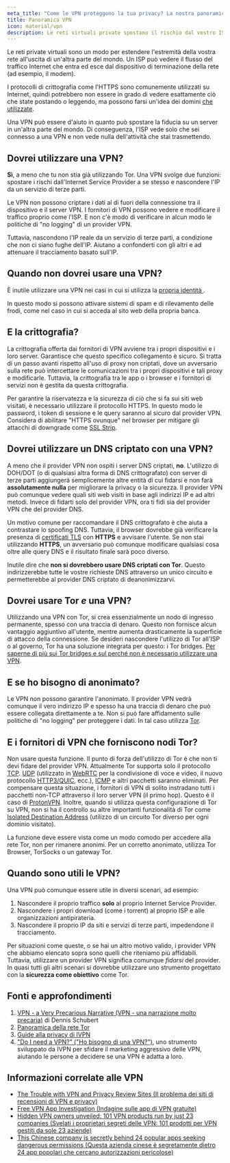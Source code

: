 ```yaml
---
meta_title: "Come le VPN proteggono la tua privacy? La nostra panoramica sulle VPN - Privacy Guides"
title: Panoramica VPN
icon: material/vpn
description: Le reti virtuali private spostano il rischio dal vostro ISP a una terza parte di cui vi fidate. Dovresti tenere a mente questi aspetti.
---
```


Le reti private virtuali sono un modo per estendere l'estremità della vostra rete all'uscita di un'altra parte del mondo. Un ISP può vedere il flusso del traffico Internet che entra ed esce dal dispositivo di terminazione della rete (ad esempio, il modem).

I protocolli di crittografia come l'HTTPS sono comunemente utilizzati su Internet, quindi potrebbero non essere in grado di vedere esattamente ciò che state postando o leggendo, ma possono farsi un'idea dei domini [che utilizzate](../advanced/dns-overview.md#why-shouldnt-i-use-encrypted-dns).

Una VPN può essere d'aiuto in quanto può spostare la fiducia su un server in un'altra parte del mondo. Di conseguenza, l'ISP vede solo che sei connesso a una VPN e non vede nulla dell'attività che stai trasmettendo.

## Dovrei utilizzare una VPN?

**Sì**, a meno che tu non stia già utilizzando Tor. Una VPN svolge due funzioni: spostare i rischi dall'Internet Service Provider a se stesso e nascondere l'IP da un servizio di terze parti.

Le VPN non possono criptare i dati al di fuori della connessione tra il dispositivo e il server VPN. I fornitori di VPN possono vedere e modificare il traffico proprio come l'ISP. E non c'è modo di verificare in alcun modo le politiche di "no logging" di un provider VPN.

Tuttavia, nascondono l'IP reale da un servizio di terze parti, a condizione che non ci siano fughe dell'IP. Aiutano a confonderti con gli altri e ad attenuare il tracciamento basato sull'IP.

## Quando non dovrei usare una VPN?

È inutile utilizzare una VPN nei casi in cui si utilizza la [propria identità ](common-threats.md#common-misconceptions).

In questo modo si possono attivare sistemi di spam e di rilevamento delle frodi, come nel caso in cui si acceda al sito web della propria banca.

## E la crittografia?

La crittografia offerta dai fornitori di VPN avviene tra i propri dispositivi e i loro server. Garantisce che questo specifico collegamento è sicuro. Si tratta di un passo avanti rispetto all'uso di proxy non criptati, dove un avversario sulla rete può intercettare le comunicazioni tra i propri dispositivi e tali proxy e modificarle. Tuttavia, la crittografia tra le app o i browser e i fornitori di servizi non è gestita da questa crittografia.

Per garantire la riservatezza e la sicurezza di ciò che si fa sui siti web visitati, è necessario utilizzare il protocollo HTTPS. In questo modo le password, i token di sessione e le query saranno al sicuro dal provider VPN. Considera di abilitare "HTTPS ovunque" nel browser per mitigare gli attacchi di downgrade come [SSL Strip](https://www.blackhat.com/presentations/bh-dc-09/Marlinspike/BlackHat-DC-09-Marlinspike-Defeating-SSL.pdf).

## Dovrei utilizzare un DNS criptato con una VPN?

A meno che il provider VPN non ospiti i server DNS criptati, **no**. L'utilizzo di DOH/DOT (o di qualsiasi altra forma di DNS crittografato) con server di terze parti aggiungerà semplicemente altre entità di cui fidarsi e non farà **assolutamente nulla** per migliorare la privacy o la sicurezza. Il provider VPN può comunque vedere quali siti web visiti in base agli indirizzi IP e ad altri metodi. Invece di fidarti solo del provider VPN, ora ti fidi sia del provider VPN che del provider DNS.

Un motivo comune per raccomandare il DNS crittografato è che aiuta a contrastare lo spoofing DNS. Tuttavia, il browser dovrebbe già verificare la presenza di [certificati TLS](https://en.wikipedia.org/wiki/Transport_Layer_Security#Digital_certificates) con **HTTPS** e avvisare l'utente. Se non stai utilizzando **HTTPS**, un avversario può comunque modificare qualsiasi cosa oltre alle query DNS e il risultato finale sarà poco diverso.

Inutile dire che **non si dovrebbero usare DNS criptati con Tor**. Questo indirizzerebbe tutte le vostre richieste DNS attraverso un unico circuito e permetterebbe al provider DNS criptato di deanonimizzarvi.

## Dovrei usare Tor *e* una VPN?

Utilizzando una VPN con Tor, si crea essenzialmente un nodo di ingresso permanente, spesso con una traccia di denaro. Questo non fornisce alcun vantaggio aggiuntivo all'utente, mentre aumenta drasticamente la superficie di attacco della connessione. Se desideri nascondere l'utilizzo di Tor all'ISP o al governo, Tor ha una soluzione integrata per questo: i Tor bridges. [Per saperne di più sui Tor bridges e sul perché non è necessario utilizzare una VPN](../advanced/tor-overview.md).

## E se ho bisogno di anonimato?

Le VPN non possono garantire l'anonimato. Il provider VPN vedrà comunque il vero indirizzo IP e spesso ha una traccia di denaro che può essere collegata direttamente a te. Non si può fare affidamento sulle politiche di "no logging" per proteggere i dati. In tal caso utilizza [Tor](https://www.torproject.org/).

## E i fornitori di VPN che forniscono nodi Tor?

Non usare questa funzione. Il punto di forza dell'utilizzo di Tor è che non ti devi fidare del provider VPN. Attualmente Tor supporta solo il protocollo [TCP](https://en.wikipedia.org/wiki/Transmission_Control_Protocol). [UDP](https://en.wikipedia.org/wiki/User_Datagram_Protocol) (utilizzato in [WebRTC](https://en.wikipedia.org/wiki/WebRTC) per la condivisione di voce e video, il nuovo protocollo [HTTP3/QUIC](https://en.wikipedia.org/wiki/HTTP/3), ecc.), [ICMP](https://en.wikipedia.org/wiki/Internet_Control_Message_Protocol) e altri pacchetti saranno eliminati. Per compensare questa situazione, i fornitori di VPN di solito instradano tutti i pacchetti non-TCP attraverso il loro server VPN (il primo hop). Questo è il caso di [ProtonVPN](https://protonvpn.com/support/tor-vpn/). Inoltre, quando si utilizza questa configurazione di Tor su VPN, non si ha il controllo su altre importanti funzionalità di Tor come [Isolated Destination Address](https://www.whonix.org/wiki/Stream_Isolation) (utilizzo di un circuito Tor diverso per ogni dominio visitato).

La funzione deve essere vista come un modo comodo per accedere alla rete Tor, non per rimanere anonimi. Per un corretto anonimato, utilizza Tor Browser, TorSocks o un gateway Tor.

## Quando sono utili le VPN?

Una VPN può comunque essere utile in diversi scenari, ad esempio:

1. Nascondere il proprio traffico **solo** al proprio Internet Service Provider.
1. Nascondere i propri download (come i torrent) al proprio ISP e alle organizzazioni antipirateria.
1. Nascondere il proprio IP da siti e servizi di terze parti, impedendone il tracciamento.

Per situazioni come queste, o se hai un altro motivo valido, i provider VPN che abbiamo elencato sopra sono quelli che riteniamo più affidabili. Tuttavia, utilizzare un provider VPN significa comunque *fidarsi* del provider. In quasi tutti gli altri scenari si dovrebbe utilizzare uno strumento progettato con la **sicurezza come obiettivo** come Tor.

## Fonti e approfondimenti

1. [VPN - a Very Precarious Narrative (VPN - una narrazione molto precaria)](https://schub.io/blog/2019/04/08/very-precarious-narrative.html) di Dennis Schubert
1. [Panoramica della rete Tor](../advanced/tor-overview.md)
1. [Guide alla privacy di IVPN](https://www.ivpn.net/privacy-guides)
1. ["Do I need a VPN?" ("Ho bisogno di una VPN?")](https://www.doineedavpn.com), uno strumento sviluppato da IVPN per sfidare il marketing aggressivo delle VPN, aiutando le persone a decidere se una VPN è adatta a loro.

## Informazioni correlate alle VPN

- [The Trouble with VPN and Privacy Review Sites (Il problema dei siti di recensioni di VPN e privacy)](https://blog.privacyguides.org/2019/11/20/the-trouble-with-vpn-and-privacy-review-sites/)
- [Free VPN App Investigation (Indagine sulle app di VPN gratuite)](https://www.top10vpn.com/free-vpn-app-investigation/)
- [Hidden VPN owners unveiled: 101 VPN products run by just 23 companies (Svelati i proprietari segreti delle VPN: 101 prodotti per VPN gestiti da sole 23 aziende)](https://vpnpro.com/blog/hidden-vpn-owners-unveiled-97-vpns-23-companies/)
- [This Chinese company is secretly behind 24 popular apps seeking dangerous permissions (Questa azienda cinese è segretamente dietro 24 app popolari che cercano autorizzazioni pericolose)](https://vpnpro.com/blog/chinese-company-secretly-behind-popular-apps-seeking-dangerous-permissions/)
